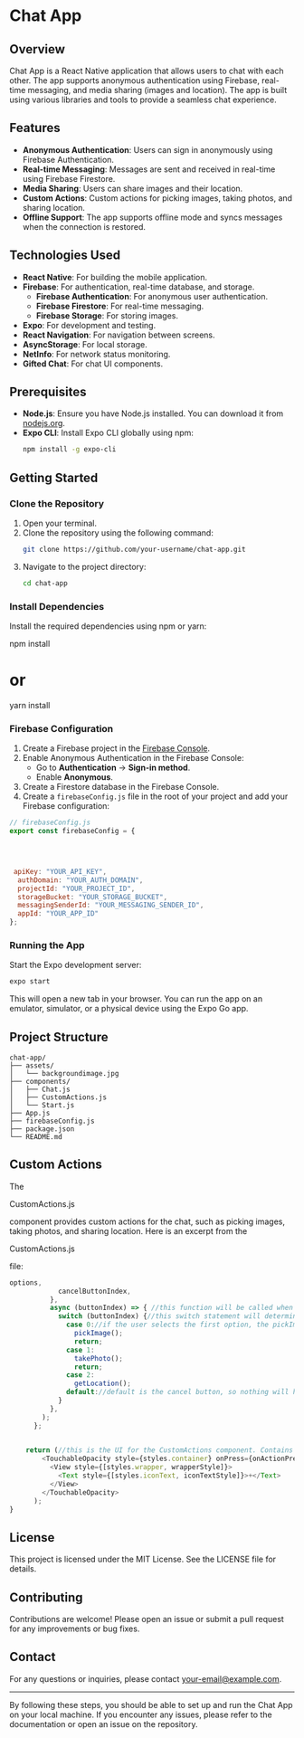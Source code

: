 # Chat App

## Overview

Chat App is a React Native application that allows users to chat with each other. The app supports anonymous authentication using Firebase, real-time messaging, and media sharing (images and location). The app is built using various libraries and tools to provide a seamless chat experience.

## Features

- **Anonymous Authentication**: Users can sign in anonymously using Firebase Authentication.
- **Real-time Messaging**: Messages are sent and received in real-time using Firebase Firestore.
- **Media Sharing**: Users can share images and their location.
- **Custom Actions**: Custom actions for picking images, taking photos, and sharing location.
- **Offline Support**: The app supports offline mode and syncs messages when the connection is restored.

## Technologies Used

- **React Native**: For building the mobile application.
- **Firebase**: For authentication, real-time database, and storage.
  - **Firebase Authentication**: For anonymous user authentication.
  - **Firebase Firestore**: For real-time messaging.
  - **Firebase Storage**: For storing images.
- **Expo**: For development and testing.
- **React Navigation**: For navigation between screens.
- **AsyncStorage**: For local storage.
- **NetInfo**: For network status monitoring.
- **Gifted Chat**: For chat UI components.

## Prerequisites

- **Node.js**: Ensure you have Node.js installed. You can download it from [nodejs.org](https://nodejs.org/).
- **Expo CLI**: Install Expo CLI globally using npm:
  ```bash
  npm install -g expo-cli
  ```

## Getting Started

### Clone the Repository

1. Open your terminal.
2. Clone the repository using the following command:
   ```bash
   git clone https://github.com/your-username/chat-app.git
   ```
3. Navigate to the project directory:
   ```bash
   cd chat-app
   ```

### Install Dependencies

Install the required dependencies using npm or yarn:


npm install
# or
yarn install


### Firebase Configuration

1. Create a Firebase project in the [Firebase Console](https://console.firebase.google.com/).
2. Enable Anonymous Authentication in the Firebase Console:
   - Go to **Authentication** -> **Sign-in method**.
   - Enable **Anonymous**.
3. Create a Firestore database in the Firebase Console.
4. Create a `firebaseConfig.js` file in the root of your project and add your Firebase configuration:

```javascript
// firebaseConfig.js
export const firebaseConfig = {


 

 apiKey: "YOUR_API_KEY",
  authDomain: "YOUR_AUTH_DOMAIN",
  projectId: "YOUR_PROJECT_ID",
  storageBucket: "YOUR_STORAGE_BUCKET",
  messagingSenderId: "YOUR_MESSAGING_SENDER_ID",
  appId: "YOUR_APP_ID"
};
```

### Running the App

Start the Expo development server:

```bash
expo start
```

This will open a new tab in your browser. You can run the app on an emulator, simulator, or a physical device using the Expo Go app.

## Project Structure

```
chat-app/
├── assets/
│   └── backgroundimage.jpg
├── components/
│   ├── Chat.js
│   ├── CustomActions.js
│   └── Start.js
├── App.js
├── firebaseConfig.js
├── package.json
└── README.md
```

## Custom Actions

The 

CustomActions.js

 component provides custom actions for the chat, such as picking images, taking photos, and sharing location. Here is an excerpt from the 

CustomActions.js

 file:

```javascript
options,
            cancelButtonIndex,
          },
          async (buttonIndex) => { //this function will be called when the user selects an option.
            switch (buttonIndex) {//this switch statement will determine which option the user selected.
              case 0://if the user selects the first option, the pickImage function will be called.
                pickImage();
                return;
              case 1:
                takePhoto();
                return;
              case 2:
                getLocation();
              default://default is the cancel button, so nothing will happen if the user selects the cancel button.
            }
          },
        );
      };

    
    return (//this is the UI for the CustomActions component. Contains the button that will display the action sheet/options to the user.
        <TouchableOpacity style={styles.container} onPress={onActionPress}>
          <View style={[styles.wrapper, wrapperStyle]}>
            <Text style={[styles.iconText, iconTextStyle]}>+</Text>
          </View>
        </TouchableOpacity>
      );
}
```

## License

This project is licensed under the MIT License. See the LICENSE file for details.

## Contributing

Contributions are welcome! Please open an issue or submit a pull request for any improvements or bug fixes.

## Contact

For any questions or inquiries, please contact [your-email@example.com](mailto:your-email@example.com).

---

By following these steps, you should be able to set up and run the Chat App on your local machine. If you encounter any issues, please refer to the documentation or open an issue on the repository.
